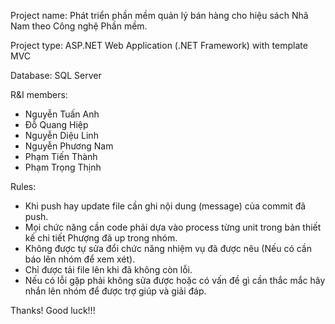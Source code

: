 Project name: Phát triển phần mềm quản lý bán hàng cho hiệu sách Nhã Nam theo Công nghệ Phần mềm.

Project type: ASP.NET Web Application (.NET Framework) with template MVC

Database: SQL Server

R&I members:
- Nguyễn Tuấn Anh
- Đỗ Quang Hiệp
- Nguyễn Diệu Linh
- Nguyễn Phương Nam
- Phạm Tiến Thành
- Phạm Trọng Thịnh

Rules:
- Khi push hay update file cần ghi nội dung (message) của commit đã push.
- Mọi chức năng cần code phải dựa vào process từng unit trong bản thiết kế chi tiết Phượng đã up trong nhóm.
- Không được tự sửa đổi chức năng nhiệm vụ đã được nêu (Nếu có cần báo lên nhóm để xem xét).
- Chỉ được tải file lên khi đã không còn lỗi.
- Nếu có lỗi gặp phải không sửa được hoặc có vấn đề gì cần thắc mắc hãy nhắn lên nhóm để được trợ giúp và giải đáp.

Thanks! Good luck!!!
